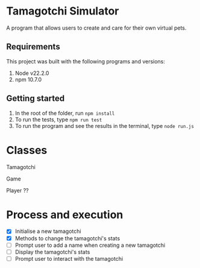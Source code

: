 # Tamagotchi Simulator

A program that allows users to create and care for their own virtual pets.

## Requirements

This project was built with the following programs and versions:

1. Node v22.2.0
1. npm 10.7.0

## Getting started

1. In the root of the folder, run `npm install`
1. To run the tests, type `npm run test`
1. To run the program and see the results in the terminal, type `node run.js`

# Classes

Tamagotchi

Game

Player ??


# Process and execution

- [x] Initialise a new tamagotchi
- [x] Methods to change the tamagotchi's stats
- [ ] Prompt user to add a name when creating a new tamagotchi
- [ ] Display the tamagotchi's stats
- [ ] Prompt user to interact with the tamagotchi